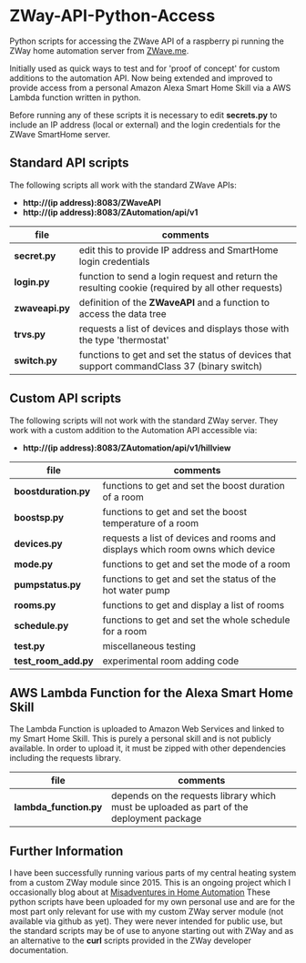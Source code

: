 # ZWay-API-Python-Access
Python scripts for accessing the ZWave API of a raspberry pi running the ZWay home automation server from [ZWave.me](zwave.me).

Initially used as quick ways to test and for 'proof of concept' for custom additions to the automation API.
Now being extended and improved to provide access from a personal Amazon Alexa Smart Home Skill via a AWS Lambda function written in python.

Before running any of these scripts it is necessary to edit **secrets.py** to include an IP address (local or external) and the login credentials for the ZWave SmartHome server.

## Standard API scripts
The following scripts all work with the standard ZWave APIs:
* **http://(ip address):8083/ZWaveAPI** 
* **http://(ip address):8083/ZAutomation/api/v1**


file | comments
-----|----------
**secret.py**|edit this to provide IP address and SmartHome login credentials
**login.py**|function to send a login request and return the resulting cookie (required by all other requests)
**zwaveapi.py**|definition of the **ZWaveAPI** and a function to access the data tree
**trvs.py**|requests a list of devices and displays those with the type 'thermostat'
**switch.py**|functions to get and set the status of devices that support commandClass 37 (binary switch)

## Custom API scripts
The following scripts will not work with the standard ZWay server. They work with a custom addition to the Automation API accessible via:
* **http://(ip address):8083/ZAutomation/api/v1/hillview**

file | comments
-----|----------
**boostduration.py**|functions to get and set the boost duration of a room
**boostsp.py**|functions to get and set the boost temperature of a room
**devices.py**|requests a list of devices and rooms and displays which room owns which device
**mode.py**|functions to get and set the mode of a room
**pumpstatus.py**|functions to get and set the status of the hot water pump
**rooms.py**|functions to get and display a list of rooms
**schedule.py**|functions to get and set the whole schedule for a room
**test.py**|miscellaneous testing
**test_room_add.py**|experimental room adding code

## AWS Lambda Function for the Alexa Smart Home Skill
The Lambda Function is uploaded to Amazon Web Services and linked to my Smart Home Skill.
This is purely a personal skill and is not publicly available.
In order to upload it, it must be zipped with other dependencies including the requests library.

file | comments
-----|----------
**lambda_function.py**|depends on the requests library which must be uploaded as part of the deployment package

## Further Information
I have been successfully running various parts of my central heating system from a custom ZWay module since 2015.
This is an ongoing project which I occasionally blog about at [Misadventures in Home Automation](http://kershawkids.blogspot.co.uk/)
These python scripts have been uploaded for my own personal use and are for the most part only relevant for use with my custom ZWay server module (not available via github as yet). They were never intended for public use, but the standard scripts may be of use to anyone starting out with ZWay and as an alternative to the **curl** scripts provided in the ZWay developer documentation.
